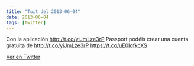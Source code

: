 ```yaml
---
title: "Tuit del 2013-06-04"
date: 2013-06-04
tags: [twitter]
---
```


Con la aplicación http://t.co/yiJmLze3rP Passport podéis crear una cuenta gratuita de http://t.co/yiJmLze3rP https://t.co/uE0IofkcXS



[Ver en Twitter](https://twitter.com/i/web/status/341828180795088896)

